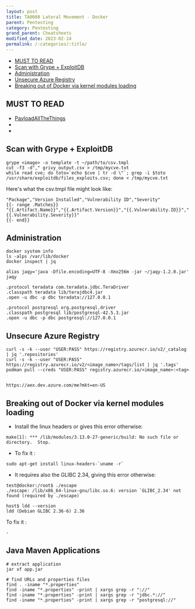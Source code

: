 ```yaml
---
layout: post
title: TA0008 Lateral Movement - Docker
parent: Pentesting
category: Pentesting
grand_parent: Cheatsheets
modified_date: 2023-02-14
permalink: /:categories/:title/
---
```

<!-- vscode-markdown-toc -->
* [MUST TO READ](#MUSTTOREAD)
* [Scan with Grype + ExploitDB](#ScanwithGrypeExploitDB)
* [Administration](#Administration)
* [Unsecure Azure Registry](#UnsecureAzureRegistry)
* [Breaking out of Docker via kernel modules loading](#BreakingoutofDockerviakernelmodulesloading)

<!-- vscode-markdown-toc-config
	numbering=false
	autoSave=true
	/vscode-markdown-toc-config -->
<!-- /vscode-markdown-toc -->

## <a name='MUSTTOREAD'></a>MUST TO READ

- [PayloadAllTheThings](https://swisskyrepo.github.io/PayloadsAllTheThingsWeb/Methodology%20and%20Resources/Container%20-%20Docker%20Pentest/#summary)
- [](https://infosecwriteups.com/attacking-and-securing-docker-containers-cc8c80f05b5b)
- 

## <a name='ScanwithGrypeExploitDB'></a>Scan with Grype + ExploitDB

```
grype <image> -o template -t ~/path/to/csv.tmpl
cut -f3 -d"," grivy_output.csv > /tmp/mycve.txt
while read cve; do toto=`echo $cve | tr -d \"`; grep -i $toto /usr/share/exploitdb/files_exploits.csv; done < /tmp/mycve.txt
```

Here's what the csv.tmpl file might look like:
```
"Package","Version Installed","Vulnerability ID","Severity"
{{- range .Matches}}
"{{.Artifact.Name}}","{{.Artifact.Version}}","{{.Vulnerability.ID}}","{{.Vulnerability.Severity}}"
{{- end}}
```

## <a name='Administration'></a>Administration
```
docker system info
ls -alps /var/lib/docker
docker inspect | jq 
```

```
alias jaqy='java -Dfile.encoding=UTF-8 -Xmx256m -jar ~/jaqy-1.2.0.jar'
jaqy

.protocol teradata com.teradata.jdbc.TeraDriver
.classpath teradata lib/terajdbc4.jar
.open -u dbc -p dbc teradata://127.0.0.1

.protocol postgresql org.postgresql.driver
.classpath postgresql lib/postgresql-42.5.3.jar
.open -u dbc -p dbc postgresql://127.0.0.1
```

## <a name='UnsecureAzureRegistry'></a>Unsecure Azure Registry

```
curl -s -k --user "USER:PASS" https://registry.azurecr.io/v2/_catalog | jq '.repositories'
curl -s -k --user "USER:PASS" https://registry.azurecr.io/v2/<image_name>/tags/list | jq '.tags'
podman pull --creds "USER:PASS" registry.azurecr.io/<image_name>:<tag>


https://aex.dev.azure.com/me?mkt=en-US
```

## <a name='BreakingoutofDockerviakernelmodulesloading'></a>Breaking out of Docker via kernel modules loading

* Install the linux headers or gives this error otherwise:
```
make[1]: *** /lib/modules/3.13.0-27-generic/build: No such file or directory.  Stop.
```

* To fix it :
```
sudo apt-get install linux-headers-`uname -r`
```

* It requires also the GLIBC 2.34, giving this error otherwise:

```
test@docker:/root$ ./escape
./escape: /lib/x86_64-linux-gnu/libc.so.6: version `GLIBC_2.34' not found (required by ./escape)

host$ ldd --version
ldd (Debian GLIBC 2.36-6) 2.36
```

To fix it :
```
-
```

## Java Maven Applications 

```
# extract application
jar xf app.jar

# find URLs and properties files
find . -iname "*.properties"
find -iname "*.properties" -print | xargs grep -r "://"
find -iname "*.properties" -print | xargs grep -r "jdbc.*://"
find -iname "*.properties" -print | xargs grep -r "postgresql://"
```




